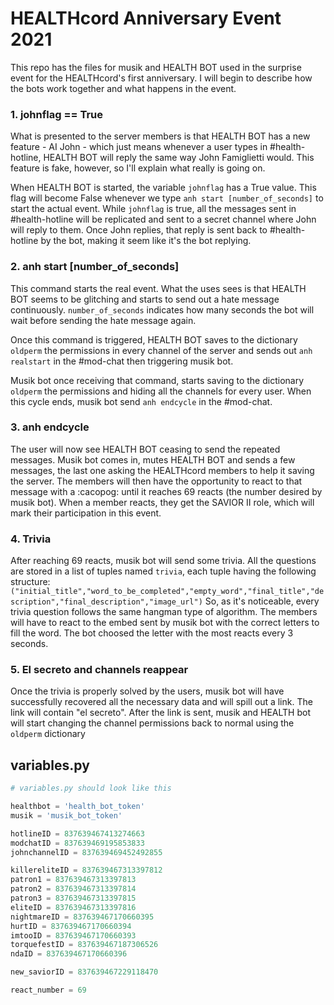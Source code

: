 # HEALTHcord Anniversary Event 2021
This repo has the files for musik and HEALTH BOT used in the surprise event for the HEALTHcord's first anniversary.
I will begin to describe how the bots work together and what happens in the event.

### 1. johnflag == True
What is presented to the server members is that HEALTH BOT has a new feature - AI John - which just means whenever a user types in #health-hotline, HEALTH BOT will reply the same way John Famiglietti would. This feature is fake, however, so I'll explain what really is going on.

When HEALTH BOT is started, the variable ``johnflag`` has a True value. This flag will become False whenever we type ``anh start [number_of_seconds]`` to start the actual event.
While ``johnflag`` is true, all the messages sent in #health-hotline will be replicated and sent to a secret channel where John will reply to them. Once John replies, that reply is sent back to #health-hotline by the bot, making it seem like it's the bot replying.

### 2. anh start [number_of_seconds]
This command starts the real event. What the uses sees is that HEALTH BOT seems to be glitching and starts to send out a hate message continuously. ``number_of_seconds`` indicates how many seconds the bot will wait before sending the hate message again.

Once this command is triggered, HEALTH BOT saves to the dictionary ``oldperm`` the permissions in every channel of the server and sends out ``anh realstart`` in the #mod-chat then triggering musik bot.

Musik bot once receiving that command, starts saving to the dictionary ``oldperm`` the permissions and hiding all the channels for every user. When this cycle ends, musik bot send ``anh endcycle`` in the #mod-chat.

### 3. anh endcycle
The user will now see HEALTH BOT ceasing to send the repeated messages. Musik bot comes in, mutes HEALTH BOT and sends a few messages, the last one asking the HEALTHcord members to help it saving the server. The members will then have the opportunity to react to that message with a :cacopog: until it reaches 69 reacts (the number desired by musik bot). When a member reacts, they get the SAVIOR II role, which will mark their participation in this event.

### 4. Trivia
After reaching 69 reacts, musik bot will send some trivia. All the questions are stored in a list of tuples named ``trivia``, each tuple having the following structure: ``("initial_title","word_to_be_completed","empty_word","final_title","description","final_description","image_url")``
So, as it's noticeable, every trivia question follows the same hangman type of algorithm. The members will have to react to the embed sent by musik bot with the correct letters to fill the word. The bot choosed the letter with the most reacts every 3 seconds.

### 5. El secreto and channels reappear
Once the trivia is properly solved by the users, musik bot will have successfully recovered all the necessary data and will spill out a link. The link will contain "el secreto". After the link is sent, musik and HEALTH bot will start changing the channel permissions back to normal using the ``oldperm`` dictionary

## variables.py

```py
# variables.py should look like this

healthbot = 'health_bot_token'
musik = 'musik_bot_token'

hotlineID = 837639467413274663
modchatID = 837639469195853833
johnchannelID = 837639469452492855

killereliteID = 837639467313397812
patron1 = 837639467313397813
patron2 = 837639467313397814
patron3 = 837639467313397815
eliteID = 837639467313397816
nightmareID = 837639467170660395
hurtID = 837639467170660394
imtooID = 837639467170660393
torquefestID = 837639467187306526
ndaID = 837639467170660396

new_saviorID = 837639467229118470

react_number = 69
```
